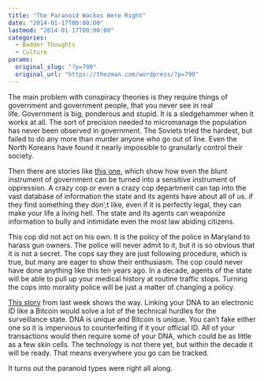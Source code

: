 ```yaml
---
title: "The Paranoid Wackos Were Right"
date: "2014-01-17T00:00:00"
lastmod: "2014-01-17T00:00:00"
categories:
  - Badder Thoughts
  - Culture
params:
  original_slug: "?p=790"
  original_url: "https://thezman.com/wordpress/?p=790"
---
```


The main problem with conspiracy theories is they require things of
government and government people, that you never see in real
life. Government is big, ponderous and stupid. It is a sledgehammer when
it works at all. The sort of precision needed to micromanage the
population has never been observed in government. The Soviets tried the
hardest, but failed to do any more than murder anyone who go out of
line. Even the North Koreans have found it nearly impossible to
granularly control their society.

Then there are stories like
<a href="http://archive.is/qbFhf" rel="noopener noreferrer"
target="_blank">this one</a>, which show how even the blunt instrument
of government can be turned into a sensitive instrument of oppression. A
crazy cop or even a crazy cop department can tap into the vast database
of information the state and its agents have about all of us. if they
find something they don’;t like, even if it is perfectly legal, they can
make your life a living hell. The state and its agents can weaponize
information to bully and intimidate even the most law abiding citizens.

This cop did not act on his own. It is the policy of the police in
Maryland to harass gun owners. The police will never admit to it, but it
is so obvious that it is not a secret. The cops say they are just
following procedure, which is true, but many are eager to show their
enthusiasm. The cop could never have done anything like this ten years
ago. In a decade, agents of the state will be able to pull up your
medical history at routine traffic stops. Turning the cops into morality
police will be just a matter of changing a policy.

<a href="http://theumlaut.com/2014/01/08/bitcoin-internet-of-money/"
rel="noopener noreferrer" target="_blank">This story</a> from last week
shows the way. Linking your DNA to an electronic ID like a Bitcoin would
solve a lot of the technical hurdles for the surveillance state. DNA is
unique and Bitcoin is unique. You can’t fake either one so it is
impervious to counterfeiting if it your official ID. All of your
transactions would then require some of your DNA, which could be as
little as a few skin cells. The technology is not there yet, but within
the decade it will be ready. That means everywhere you go can be
tracked.

It turns out the paranoid types were right all along.
